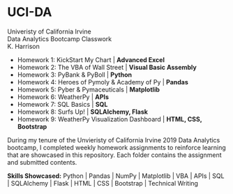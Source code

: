 # UCI-DA
Univeristy of California Irvine <br>
Data Analytics Bootcamp Classwork <br>
K. Harrison


- Homework 1: KickStart My Chart | **Advanced Excel**
- Homework 2: The VBA of Wall Street | **Visual Basic Assembly**
- Homework 3: PyBank & PyBoll | **Python**
- Homework 4: Heroes of Pymoly & Academy of Py | **Pandas**
- Homework 5: Pyber & Pymaceuticals | **Matplotlib**
- Homework 6: WeatherPy | **APIs**
- Homework 7: SQL Basics | **SQL**
- Homework 8: Surfs Up! | **SQLAlchemy, Flask**
- Homework 9: WeatherPy Visualization Dashboard | **HTML, CSS, Bootstrap**

During my tenure of the Unvieristy of California Irvine 2019 Data Analytics bootcamp, I completed weekly homework assignments to reinforce learning that are showcased in this repository. Each folder contains the assignment and submitted contents.

**Skills Showcased:**  Python | Pandas | NumPy | Matplotlib | VBA | APIs | SQL | SQLAlchemy | Flask | HTML | CSS | Bootstrap | Technical Writing
